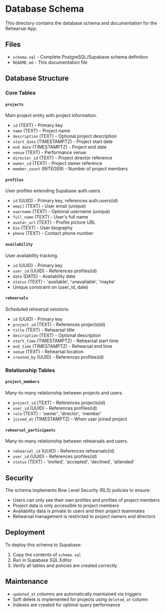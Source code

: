 # Database Schema

This directory contains the database schema and documentation for the Rehearsal App.

## Files

- `schema.sql` - Complete PostgreSQL/Supabase schema definition
- `README.md` - This documentation file

## Database Structure

### Core Tables

#### `projects`
Main project entity with project information.
- `id` (TEXT) - Primary key
- `name` (TEXT) - Project name 
- `description` (TEXT) - Optional project description
- `start_date` (TIMESTAMPTZ) - Project start date
- `end_date` (TIMESTAMPTZ) - Project end date
- `venue` (TEXT) - Performance venue
- `director_id` (TEXT) - Project director reference
- `owner_id` (TEXT) - Project owner reference
- `member_count` (INTEGER) - Number of project members

#### `profiles`
User profiles extending Supabase auth.users.
- `id` (UUID) - Primary key, references auth.users(id)
- `email` (TEXT) - User email (unique)
- `username` (TEXT) - Optional username (unique)
- `full_name` (TEXT) - User's full name
- `avatar_url` (TEXT) - Profile picture URL
- `bio` (TEXT) - User biography
- `phone` (TEXT) - Contact phone number

#### `availability`
User availability tracking.
- `id` (UUID) - Primary key
- `user_id` (UUID) - References profiles(id)
- `date` (DATE) - Availability date
- `status` (TEXT) - 'available', 'unavailable', 'maybe'
- Unique constraint on (user_id, date)

#### `rehearsals`
Scheduled rehearsal sessions.
- `id` (UUID) - Primary key
- `project_id` (TEXT) - References projects(id)
- `title` (TEXT) - Rehearsal title
- `description` (TEXT) - Optional description
- `start_time` (TIMESTAMPTZ) - Rehearsal start time
- `end_time` (TIMESTAMPTZ) - Rehearsal end time
- `venue` (TEXT) - Rehearsal location
- `created_by` (UUID) - References profiles(id)

### Relationship Tables

#### `project_members`
Many-to-many relationship between projects and users.
- `project_id` (TEXT) - References projects(id)
- `user_id` (UUID) - References profiles(id)
- `role` (TEXT) - 'owner', 'director', 'member'
- `joined_at` (TIMESTAMPTZ) - When user joined project

#### `rehearsal_participants`
Many-to-many relationship between rehearsals and users.
- `rehearsal_id` (UUID) - References rehearsals(id)
- `user_id` (UUID) - References profiles(id)
- `status` (TEXT) - 'invited', 'accepted', 'declined', 'attended'

## Security

The schema implements Row Level Security (RLS) policies to ensure:
- Users can only see their own profiles and profiles of project members
- Project data is only accessible to project members
- Availability data is private to users and their project teammates
- Rehearsal management is restricted to project owners and directors

## Deployment

To deploy this schema to Supabase:

1. Copy the contents of `schema.sql`
2. Run in Supabase SQL Editor
3. Verify all tables and policies are created correctly

## Maintenance

- `updated_at` columns are automatically maintained via triggers
- Soft delete is implemented for projects using `deleted_at` column
- Indexes are created for optimal query performance
